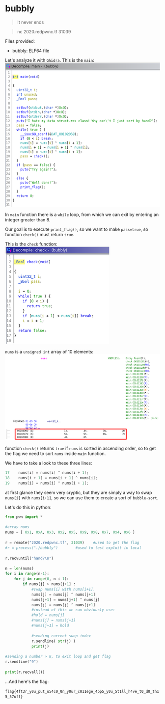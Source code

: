 # bubbly

> It never ends

> nc 2020.redpwnc.tf 31039

Files provided:
* bubbly:   ELF64 file

Let's analyze it with `Ghidra`.
This is the `main`:
![alt text](img/bubbly-chl-1.png?raw=true "Ghidra")


In `main` function there is a `while` loop, from which we can exit by entering an integer greater than 8.

Our goal is to execute `print_flag()`, so we want to make `pass=true`, so function `check()` must return `true`.

This is the `check` function:
![alt text](img/bubbly-chl-2.png?raw=true "Ghidra")

`nums` is a `unsigned int` array of 10 elements:
![alt text](img/bubbly-chl-3.png?raw=true "Ghidra")

function `check()` returns `true` if `nums` is sorted in ascending order, so to get the flag we need to sort `nums` inside `main` function.

We have to take a look to these three lines:
```c
17    nums[i] = nums[i] ^ nums[i + 1];
18    nums[i + 1] = nums[i + 1] ^ nums[i];
19    nums[i] = nums[i] ^ nums[i + 1];
```
at first glance they seem very cryptic, but they are simply a way to swap `nums[i]` with `nums[i+1]`, so we can use them to create a sort of `bubble-sort`.

Let's do this in python:
```python
from pwn import *

#array nums
nums = [ 0x1, 0xA, 0x3, 0x2, 0x5, 0x9, 0x8, 0x7, 0x4, 0x6 ]

r = remote("2020.redpwnc.tf", 31039)	#used to get the flag
#r = process("./bubbly") 		#used to test exploit in local

r.recvuntil("hand?\n")

n = len(nums) 
for i in range(n-1): 
	for j in range(0, n-i-1): 
		if nums[j] > nums[j+1] : 
			#swap nums[i] with nums[i+1].
			nums[j] = nums[j] ^ nums[j+1]
			nums[j+1] = nums[j+1] ^ nums[j]
			nums[j] = nums[j] ^ nums[j+1]
			#instead of this we can obviously use:
			#hold = nums[j]
			#nums[j] = nums[j+1]
			#nums[j+1] = hold 			
			
			#sending current swap index
			r.sendline( str(j) )
			print(j)

#sending a number > 8, to exit loop and get flag
r.sendline("9")

print(r.recvall())
```

...And here's the flag:

`flag{4ft3r_y0u_put_u54c0_0n_y0ur_c011ege_4pp5_y0u_5t1ll_h4ve_t0_d0_th15_57uff}`
